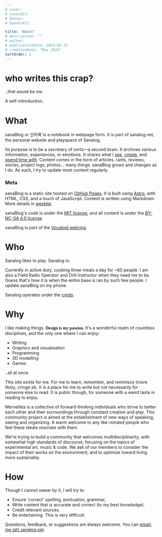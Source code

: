 ```yaml
---
# cover:
# coverAlt:
# banner:
# bannerAlt:

title: "About"
# description: ""
# author:
# publicationDate: 2024-05-21
# creationDate: "May 2024"
sortOrder: 1
---
```


<link rel="preconnect" href="https://fonts.googleapis.com">
<link rel="preconnect" href="https://fonts.gstatic.com" crossorigin>
<link href="https://fonts.googleapis.com/css2?family=Comic+Neue&display=swap" rel="stylesheet">

# who writes this crap?

*<span class="muted">..that would be me.</span>*

A self-introduction.

# What

sanaBlog or 산아록 is a notebook in webpage form. It is part of sanalog.net, the personal website and playspace of Sanalog.

Its purpose is to be a secretary of sorts—a second brain. It archives various information, experiences, or emotions. It shares what I [see](/blog/gallery), [create](/blog), and [spend time with](/blog/reviews). Content comes in the form of articles, rants, reviews, stories, project logs, photos... many things. sanaBlog grows and changes as I do. As such, I try to update most content regularly.

### Meta

sanaBlog is a static site hosted on <a href="https://pages.github.com/" target="_blank" class="extlink">GitHub Pages</a>. It is built using <a href="https://astro.build/" target="_blank" class="extlink">Astro</a>, with HTML, CSS, and a touch of JavaScript. Content is written using Markdown. More details in [wesbite](/blog/code/wesbite).

sanaBlog's code is under the <a target="_balnk" class="extlink" href="https://github.com/itsSanalog/sanalog.net/blob/main/LICENSE" target="_blank">MIT license</a>, and all content is under the <a target="_blank" class="extlink" href="https://creativecommons.org/licenses/by-nc-sa/4.0">BY-NC-SA 4.0 license</a>.

sanaBlog is part of the <a href="https://webring.adilene.net/index.php" target="_blank" class="extlink">Vocaloid webring</a>.

<!-- <a href="https://webring.xxiivv.com" target="_blank" class="extlink">xxiivv webring</a> -->

# Who

Sanalog likes to play. Sanalog is:

Currently in active duty, cooking three meals a day for ~60 people. I am also a Field Radio Operator and Drill Instructor when they need me to be. Guess that's how it is when the entire base is ran by such few people. I update sanaBlog on my phone.

Sanalog operates under the [credo](/blog/credo).

# Why

I like making things. <b style="font-family: 'Comic Neue'">Design is my passion</b>. It's a wonderful realm of countless disciplines, and the only one where I can enjoy:

- Writing
- Graphics and visualisation
- Programming
- 3D modelling
- Games

..all at once.

This site exists for me. For me to learn, remember, and reminisce (more likely, cringe at). It is a place for me to write but not necessarily for someone else to read. It is public though, for someone with a weird taste in reading to enjoy.

Merveilles is a collective of forward-thinking individuals who strive to better each other and their surroundings through constant creation and play. This community project is aimed at the establishment of new ways of speaking, seeing and organizing. A warm welcome to any like-minded people who feel these ideals resonate with them.

We're trying to build a community that welcomes multidisciplinarity, with somewhat high standards of discourse, focusing on the topics of experimental art, music & code. We ask of our members to consider the impact of their works on the environment, and to optimize toward living more sustainably.

# How

Though I cannot swear by it, I will try to:

- Ensure 'correct' spelling, puntuation, grammar,
- Write content that is accurate and correct (to my best knowledge).
- Credit relevant sources.
- Be entertaining. This is very difficult.

Questions, feedback, or suggestions are always welcome. You can <a href="mailto:me@sanalog.net">email: me (at) sanalog.net</a>.